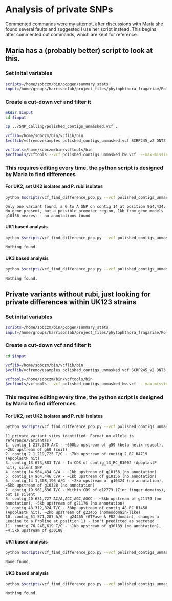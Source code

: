 # Analysis of private SNPs

Commented commands were my attempt, after discussions with Maria she found several faults and suggested I use her script instead. This begins after commented out commands, which are kept for reference.

<!-- ##First, filter vcf to remove SCRP245, ONT-3, NOV-77 & BC-23

Set key variables

```bash
vcftools=/home/sobczm/bin/vcftools/bin
vcflib=/home/sobczm/bin/vcflib/bin
```

Perform filtering

```bash
cd SNP_calling
$vcflib/vcfremovesamples 95m_contigs_unmasked.vcf SCRP245_v2 ONT3 Nov77 Bc23 > Polarising_95m_contigs_unmasked.vcf
```

##Filter vcf for quality, but keep multi-allelic variants and indels

All options except indel choice kept at default

```bash
vcf=Polarising_95m_contigs_unmasked.vcf
script=/home/adamst/git_repos/scripts/popgen/snp/sub_vcf_parser.sh
qsub $script $vcf 40 30 10 30 0.95 N
```

##Parse vcf file to a table for easier working

Copy over fasta file and create an index file and an index file for GATK

```bash
mkdir -p Polarising
cd Polarising
cp ../SNP_calling/Polarising* .
cp /home/groups/harrisonlab/project_files/phytophthora_fragariae/summary_stats/95m_contigs_unmasked.fa Bc16_contigs_unmasked.fa

#Create .dict file
java -jar /home/sobczm/bin/picard-tools-2.5.0/picard.jar CreateSequenceDictionary \
R= Bc16_contigs_unmasked.fa \
O= Bc16_contigs_unmasked.dict

#Create .fai file
samtools faidx Bc16_contigs_unmasked.fa
```

```bash
java -jar /home/sobczm/bin/GenomeAnalysisTK-3.6/GenomeAnalysisTK.jar \
-T VariantsToTable \
-R Bc16_contigs_unmasked.fa \
-V Polarising_95m_contigs_unmasked_filtered.vcf \
-F CHROM -F POS -F REF -F ALT \
-GF GT \
-o Parsed_Polarising_95m_contigs_unmasked.tbl
```

In this table, GT indicates the genotype of the sample, AD is the unfiltered allele depth, DP is the filtered depth, GQ is the quality of the assigned genotype and PL is the the normalised likelihood of the possible genotypes (smaller the better). For more detail on vcf files see: http://gatkforums.broadinstitute.org/gatk/discussion/1268/what-is-a-vcf-and-how-should-i-interpret-it

```bash
python /home/adamst/git_repos/scripts/phytophthora_fragariae/popgen_analysis/UK1_polarisation.py
python /home/adamst/git_repos/scripts/phytophthora_fragariae/popgen_analysis/UK2_polarisation.py
python /home/adamst/git_repos/scripts/phytophthora_fragariae/popgen_analysis/UK3_polarisation.py
```

```
UK1:
None found
UK2:
None are in genes
UK3:
None found
``` -->

## Maria has a (probably better) script to look at this.

### Set inital variables

```bash
scripts=/home/sobczm/bin/popgen/summary_stats
input=/home/groups/harrisonlab/project_files/phytophthora_fragariae/Polarising
```

### Create a cut-down vcf and filter it

```bash
mkdir $input
cd $input

cp ../SNP_calling/polished_contigs_unmasked.vcf .

vcflib=/home/sobczm/bin/vcflib/bin
$vcflib/vcfremovesamples polished_contigs_unmasked.vcf SCRP245_v2 ONT3 Nov77 Bc23 > polished_contigs_unmasked_bw.vcf

vcftools=/home/sobczm/bin/vcftools/bin
$vcftools/vcftools --vcf polished_contigs_unmasked_bw.vcf  --max-missing 0.95 --recode --out polished_contigs_unmasked_bw_filtered
```

### This requires editing every time, the python script is designed by Maria to find differences

#### For UK2, set UK2 isolates and P. rubi isolates

```bash
python $scripts/vcf_find_difference_pop.py --vcf polished_contigs_unmasked_bw_filtered.recode.vcf --out polished_contigs_unmasked_bw_filtered_fixed.vcf --ply 2 --pop1 Bc16,,A4,,SCRP249,,SCRP324,,SCRP333 --pop2 Nov5,,Bc1,,Nov9,,Nov27,,Nov71 --thr 0.95
```

```
Only one variant found, a G to A SNP on contig 14 at position 964,434. No gene present, but a possible promoter region, 1kb from gene models
g10156 nearest - no annotations found
```

#### UK1 based analysis

```bash
python $scripts/vcf_find_difference_pop.py --vcf polished_contigs_unmasked_bw_filtered.recode.vcf --out polished_contigs_unmasked_bw_filtered_fixed_UK1.vcf --ply 2 --pop1 Bc1,,Nov5,,SCRP249,,SCRP324,,SCRP333 --pop2 A4,,Bc16,,Nov9,,Nov27,,Nov71 --thr 0.95
```

```
Nothing found.
```

#### UK3 based analysis

```bash
python $scripts/vcf_find_difference_pop.py --vcf polished_contigs_unmasked_bw_filtered.recode.vcf --out polished_contigs_unmasked_bw_filtered_fixed_UK3.vcf --ply 2 --pop1 Nov9,,Nov27,,Nov71,,SCRP249,,SCRP324,,SCRP333 --pop2 A4,,Bc16,,Nov5,,Bc1 --thr 0.95
```

```
Nothing found.
```

## Private variants without rubi, just looking for private differences within UK123 strains

### Set inital variables

```bash
scripts=/home/sobczm/bin/popgen/summary_stats
input=/home/groups/harrisonlab/project_files/phytophthora_fragariae/Polarising
```

### Create a cut-down vcf and filter it

```bash
cd $input

vcflib=/home/sobczm/bin/vcflib/bin
$vcflib/vcfremovesamples polished_contigs_unmasked.vcf SCRP245_v2 ONT3 Nov77 Bc23 SCRP249 SCRP324 SCRP333 > polished_contigs_unmasked_pol.vcf

vcftools=/home/sobczm/bin/vcftools/bin
$vcftools/vcftools --vcf polished_contigs_unmasked_bw.vcf  --max-missing 0.95 --recode --out polished_contigs_unmasked_pol_filtered
```

### This requires editing every time, the python script is designed by Maria to find differences

#### For UK2, set UK2 isolates and P. rubi isolates

```bash
python $scripts/vcf_find_difference_pop.py --vcf polished_contigs_unmasked_pol_filtered.recode.vcf --out polished_contigs_unmasked_pol_filtered_fixed.vcf --ply 2 --pop1 Bc16,,A4 --pop2 Nov5,,Bc1,,Nov9,,Nov27,,Nov71 --thr 0.95
```

```
11 private variant sites identified. Format on allele is reference/variant(s)
1. contig_1 217,370 A/C - ~600bp upstream of g59 (beta helix repeat), ~2kb upstream of g60 (coil)
2. contig_2 1,219,725 T/C - ~7kb upstream of contig_2_RC_R4719 (ApoplastP hit)
3. contig_13 673,883 T/A - In CDS of contig_13_RC_R3002 (ApoplastP hit), silent SNP
4. contig_14 964,434 G/A - ~1kb upstream of g10156 (no annotation)
5. contig_14 964,446 C/A - ~1kb upstream of g10156 (no annotation)
6. contig_14 1,308,196 A/G - ~2kb upstream of g10324 (no annotation), ~5kb upstream of g10328 (no annotation)
7. contig_19 961,636 T/C - Within CDS of g12773 (Zinc finger domains), but is silent
8. contig_40 631,727 AC/A,ACC,AGC,AGCC - ~3kb upstream of g21179 (no annotation), ~5kb upstream of g21176 (no annotation)
9. contig_48 312,824 T/C - 38bp upstream of contig_48_RC_R1458 (ApoplastP hit), ~2kb upstream of g23465 (homeodomain-like)
10. contig_51 571,287 A/G - g24465 (GTPase & PDZ domain), changes a Leucine to a Proline at position 11 - isn't predicted as secreted
11. contig_76 248,619 T/C - ~1kb upstream of g30189 (no annotation), ~4.5kb upstream of g30188
```

#### UK1 based analysis

```bash
python $scripts/vcf_find_difference_pop.py --vcf polished_contigs_unmasked_pol_filtered.recode.vcf --out polished_contigs_unmasked_pol_filtered_fixed_UK1.vcf --ply 2 --pop1 Bc1,,Nov5 --pop2 A4,,Bc16,,Nov9,,Nov27,,Nov71 --thr 0.95
```

```
None found.
```

#### UK3 based analysis

```bash
python $scripts/vcf_find_difference_pop.py --vcf polished_contigs_unmasked_pol_filtered.recode.vcf --out polished_contigs_unmasked_pol_filtered_fixed_UK3.vcf --ply 2 --pop1 Nov9,,Nov27,,Nov71 --pop2 A4,,Bc16,,Nov5,,Bc1 --thr 0.95
```

```
Nothing found.
```
